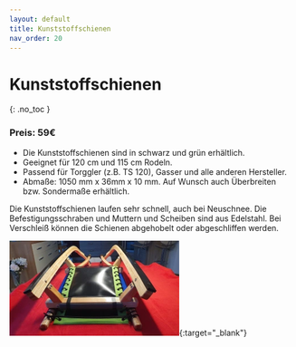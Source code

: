 ```yaml
---
layout: default
title: Kunststoffschienen
nav_order: 20
---
```


# Kunststoffschienen
{: .no_toc }
### Preis: 59€

* Die Kunststoffschienen sind in schwarz und grün erhältlich. 
* Geeignet für 120 cm und 115 cm Rodeln.
* Passend für Torggler (z.B. TS 120), Gasser und alle anderen Hersteller.
* Abmaße: 1050 mm x 36mm x 10 mm. Auf Wunsch auch Überbreiten bzw. Sondermaße erhältlich. 

Die Kunststoffschienen laufen sehr schnell, auch bei Neuschnee. 
Die Befestigungsschraben und Muttern und Scheiben sind aus Edelstahl. 
Bei Verschleiß können die Schienen abgehobelt oder abgeschliffen werden. 

[![schienen1](../images/small/schienen1.webp)](../images/schienen1.webp){:target="_blank"}
